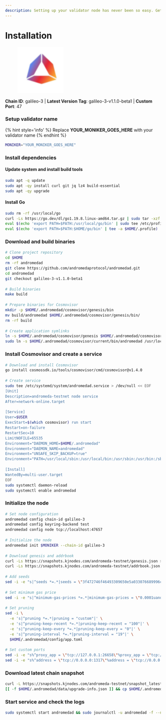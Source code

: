 ```yaml
---
description: Setting up your validator node has never been so easy. Get your validator running in minutes by following step by step instructions.
---
```


# Installation

<figure><img src="https://raw.githubusercontent.com/kj89/cosmos-images/main/logos/andromeda.png" width="150" alt=""><figcaption></figcaption></figure>

**Chain ID**: galileo-3 | **Latest Version Tag**: galileo-3-v1.1.0-beta1 | **Custom Port**: 47

### Setup validator name

{% hint style='info' %}
Replace **YOUR_MONIKER_GOES_HERE** with your validator name
{% endhint %}

```bash
MONIKER="YOUR_MONIKER_GOES_HERE"
```

### Install dependencies

#### Update system and install build tools

```bash
sudo apt -q update
sudo apt -qy install curl git jq lz4 build-essential
sudo apt -qy upgrade
```

#### Install Go

```bash
sudo rm -rf /usr/local/go
curl -Ls https://go.dev/dl/go1.19.8.linux-amd64.tar.gz | sudo tar -xzf - -C /usr/local
eval $(echo 'export PATH=$PATH:/usr/local/go/bin' | sudo tee /etc/profile.d/golang.sh)
eval $(echo 'export PATH=$PATH:$HOME/go/bin' | tee -a $HOME/.profile)
```

### Download and build binaries

```bash
# Clone project repository
cd $HOME
rm -rf andromedad
git clone https://github.com/andromedaprotocol/andromedad.git
cd andromedad
git checkout galileo-3-v1.1.0-beta1

# Build binaries
make build

# Prepare binaries for Cosmovisor
mkdir -p $HOME/.andromedad/cosmovisor/genesis/bin
mv build/andromedad $HOME/.andromedad/cosmovisor/genesis/bin/
rm -rf build

# Create application symlinks
ln -s $HOME/.andromedad/cosmovisor/genesis $HOME/.andromedad/cosmovisor/current
sudo ln -s $HOME/.andromedad/cosmovisor/current/bin/andromedad /usr/local/bin/andromedad
```

### Install Cosmovisor and create a service

```bash
# Download and install Cosmovisor
go install cosmossdk.io/tools/cosmovisor/cmd/cosmovisor@v1.4.0

# Create service
sudo tee /etc/systemd/system/andromedad.service > /dev/null << EOF
[Unit]
Description=andromeda-testnet node service
After=network-online.target

[Service]
User=$USER
ExecStart=$(which cosmovisor) run start
Restart=on-failure
RestartSec=10
LimitNOFILE=65535
Environment="DAEMON_HOME=$HOME/.andromedad"
Environment="DAEMON_NAME=andromedad"
Environment="UNSAFE_SKIP_BACKUP=true"
Environment="PATH=/usr/local/sbin:/usr/local/bin:/usr/sbin:/usr/bin:/sbin:/bin:/usr/games:/usr/local/games:/snap/bin:$HOME/.andromedad/cosmovisor/current/bin"

[Install]
WantedBy=multi-user.target
EOF
sudo systemctl daemon-reload
sudo systemctl enable andromedad
```

### Initialize the node

```bash
# Set node configuration
andromedad config chain-id galileo-3
andromedad config keyring-backend test
andromedad config node tcp://localhost:47657

# Initialize the node
andromedad init $MONIKER --chain-id galileo-3

# Download genesis and addrbook
curl -Ls https://snapshots.kjnodes.com/andromeda-testnet/genesis.json > $HOME/.andromedad/config/genesis.json
curl -Ls https://snapshots.kjnodes.com/andromeda-testnet/addrbook.json > $HOME/.andromedad/config/addrbook.json

# Add seeds
sed -i -e "s|^seeds *=.*|seeds = \"3f472746f46493309650e5a033076689996c8881@andromeda-testnet.rpc.kjnodes.com:47659\"|" $HOME/.andromedad/config/config.toml

# Set minimum gas price
sed -i -e "s|^minimum-gas-prices *=.*|minimum-gas-prices = \"0.0001uandr\"|" $HOME/.andromedad/config/app.toml

# Set pruning
sed -i \
  -e 's|^pruning *=.*|pruning = "custom"|' \
  -e 's|^pruning-keep-recent *=.*|pruning-keep-recent = "100"|' \
  -e 's|^pruning-keep-every *=.*|pruning-keep-every = "0"|' \
  -e 's|^pruning-interval *=.*|pruning-interval = "19"|' \
  $HOME/.andromedad/config/app.toml

# Set custom ports
sed -i -e "s%^proxy_app = \"tcp://127.0.0.1:26658\"%proxy_app = \"tcp://127.0.0.1:47658\"%; s%^laddr = \"tcp://127.0.0.1:26657\"%laddr = \"tcp://127.0.0.1:47657\"%; s%^pprof_laddr = \"localhost:6060\"%pprof_laddr = \"localhost:47060\"%; s%^laddr = \"tcp://0.0.0.0:26656\"%laddr = \"tcp://0.0.0.0:47656\"%; s%^prometheus_listen_addr = \":26660\"%prometheus_listen_addr = \":47660\"%" $HOME/.andromedad/config/config.toml
sed -i -e "s%^address = \"tcp://0.0.0.0:1317\"%address = \"tcp://0.0.0.0:47317\"%; s%^address = \":8080\"%address = \":47080\"%; s%^address = \"0.0.0.0:9090\"%address = \"0.0.0.0:47090\"%; s%^address = \"0.0.0.0:9091\"%address = \"0.0.0.0:47091\"%; s%^address = \"0.0.0.0:8545\"%address = \"0.0.0.0:47545\"%; s%^ws-address = \"0.0.0.0:8546\"%ws-address = \"0.0.0.0:47546\"%" $HOME/.andromedad/config/app.toml
```

### Download latest chain snapshot

```bash
curl -L https://snapshots.kjnodes.com/andromeda-testnet/snapshot_latest.tar.lz4 | tar -Ilz4 -xf - -C $HOME/.andromedad
[[ -f $HOME/.andromedad/data/upgrade-info.json ]] && cp $HOME/.andromedad/data/upgrade-info.json $HOME/.andromedad/cosmovisor/genesis/upgrade-info.json
```

### Start service and check the logs

```bash
sudo systemctl start andromedad && sudo journalctl -u andromedad -f --no-hostname -o cat
```
